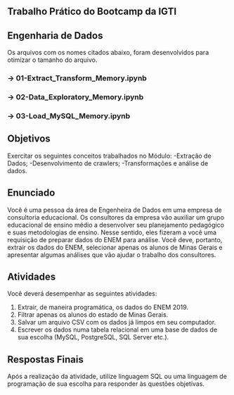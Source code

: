 ## Trabalho Prático do Bootcamp da IGTI
## Engenharia de Dados

Os arquivos com os nomes citados abaixo, foram desenvolvidos para otimizar o tamanho do arquivo.

### -> 01-Extract_Transform_Memory.ipynb
### -> 02-Data_Exploratory_Memory.ipynb
### -> 03-Load_MySQL_Memory.ipynb

## Objetivos
Exercitar os seguintes conceitos trabalhados no Módulo: -Extração de Dados; -Desenvolvimento de crawlers; -Transformações e análise de dados.

## Enunciado
Você é uma pessoa da área de Engenheira de Dados em uma empresa de consultoria educacional. Os consultores da empresa vão auxiliar um grupo educacional de ensino médio a desenvolver seu planejamento pedagógico e suas metodologias de ensino. Nesse sentido, eles fizeram a você uma requisição de preparar dados do ENEM para análise. Você deve, portanto, extrair os dados do ENEM, selecionar apenas os alunos de Minas Gerais e apresentar algumas análises que vão ajudar o trabalho dos consultores.

## Atividades
Você deverá desempenhar as seguintes atividades:

1. Extrair, de maneira programática, os dados do ENEM 2019.
2. Filtrar apenas os alunos do estado de Minas Gerais.
3. Salvar um arquivo CSV com os dados já limpos em seu computador.
4. Escrever os dados numa tabela relacional em uma base de dados de sua escolha (MySQL, PostgreSQL, SQL Server etc.).

## Respostas Finais
Após a realização da atividade, utilize linguagem SQL ou uma linguagem de programação de sua escolha para responder às questões objetivas.


